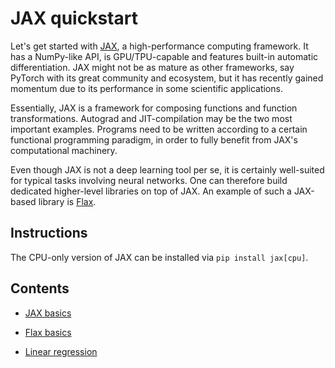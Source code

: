 # JAX quickstart

Let's get started with [JAX](http://jax.readthedocs.io/), a high-performance computing framework.
It has a NumPy-like API, is GPU/TPU-capable and features built-in automatic differentiation.
JAX might not be as mature as other frameworks, say PyTorch with its great community and ecosystem,
but it has recently gained momentum due to its performance in some scientific applications.

Essentially, JAX is a framework for composing functions and function transformations.
Autograd and JIT-compilation may be the two most important examples.
Programs need to be written according to a certain functional programming paradigm,
in order to fully benefit from JAX's computational machinery.

Even though JAX is not a deep learning tool per se,
it is certainly well-suited for typical tasks involving neural networks.
One can therefore build dedicated higher-level libraries on top of JAX.
An example of such a JAX-based library is [Flax](https://flax.readthedocs.io).


## Instructions

The CPU-only version of JAX can be installed via `pip install jax[cpu]`.


## Contents

- [JAX basics](notebooks/jax_basics.ipynb)

- [Flax basics](notebooks/flax_basics.ipynb)

- [Linear regression](notebooks/linear_regression.ipynb)
